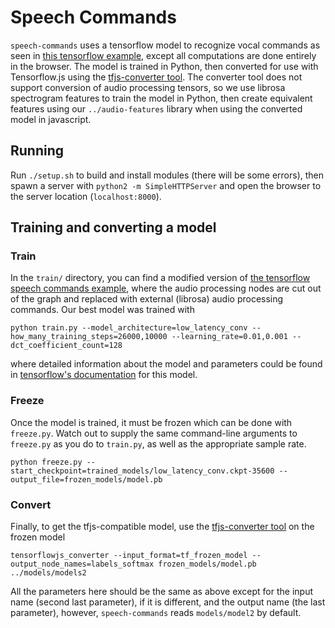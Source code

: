 # Speech Commands
`speech-commands` uses a tensorflow model to recognize vocal commands as seen in [this tensorflow example](https://www.tensorflow.org/tutorials/sequences/audio_recognition), except all computations are done entirely in the browser. The model is trained in Python, then converted for use with Tensorflow.js using the [tfjs-converter tool](https://github.com/tensorflow/tfjs-converter). The converter tool does not support conversion of audio processing tensors, so we use librosa spectrogram features to train the model in Python, then create equivalent features using our `../audio-features` library when using the converted model in javascript.

## Running
Run `./setup.sh` to build and install modules (there will be some errors), then spawn a server with `python2 -m SimpleHTTPServer` and open the browser to the server location (`localhost:8000`).

## Training and converting a model
### Train
In the `train/` directory, you can find a modified version of [the tensorflow speech commands example](https://github.com/tensorflow/tensorflow/tree/master/tensorflow/examples/speech_commands), where the audio processing nodes are cut out of the graph and replaced with external (librosa) audio processing commands. Our best model was trained with

    python train.py --model_architecture=low_latency_conv --how_many_training_steps=26000,10000 --learning_rate=0.01,0.001 --dct_coefficient_count=128

where detailed information about the model and parameters could be found in [tensorflow's documentation](https://www.tensorflow.org/tutorials/sequences/audio_recognition) for this model.

### Freeze
Once the model is trained, it must be frozen which can be done with `freeze.py`. Watch out to supply the same command-line arguments to `freeze.py` as you do to `train.py`, as well as the appropriate sample rate.

    python freeze.py --start_checkpoint=trained_models/low_latency_conv.ckpt-35600 --output_file=frozen_models/model.pb

### Convert
Finally, to get the tfjs-compatible model, use the [tfjs-converter tool](https://github.com/tensorflow/tfjs-converter) on the frozen model

    tensorflowjs_converter --input_format=tf_frozen_model --output_node_names=labels_softmax frozen_models/model.pb ../models/models2

All the parameters here should be the same as above except for the input name (second last parameter), if it is different, and the output name (the last parameter), however, `speech-commands` reads `models/model2` by default.
